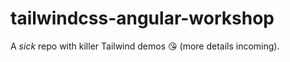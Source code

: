 # tailwindcss-angular-workshop

A _sick_ repo with killer Tailwind demos 😘 (more details incoming).
